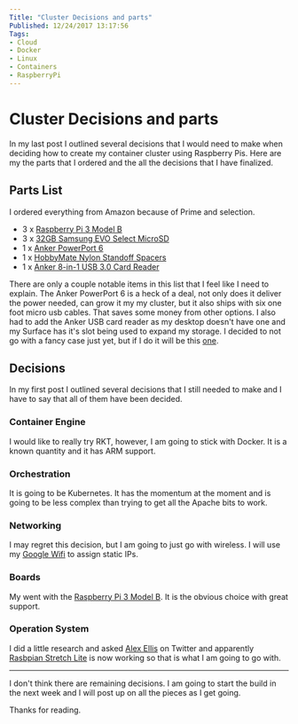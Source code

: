 ```yaml
---
Title: "Cluster Decisions and parts"
Published: 12/24/2017 13:17:56
Tags:
- Cloud
- Docker 
- Linux
- Containers
- RaspberryPi 
---
```

# Cluster Decisions and parts

In my last post I outlined several decisions that I would need to make when deciding how to create my container cluster using Raspberry Pis. Here are my the parts that I ordered and the all the decisions that I have finalized.

## Parts List

I ordered everything from Amazon because of Prime and selection. 

* 3 x [Raspberry Pi 3 Model B](http://amzn.to/2C6i4DQ)
* 3 x [32GB Samsung EVO Select MicroSD](http://amzn.to/2D61MaK)
* 1 x [Anker PowerPort 6](http://amzn.to/2BwTh8n)
* 1 x [HobbyMate Nylon Standoff Spacers](http://amzn.to/2BwURXR)
* 1 x [Anker 8-in-1 USB 3.0 Card Reader](http://amzn.to/2DG8569)

There are only a couple notable items in this list that I feel like I need to explain. The Anker PowerPort 6 is a heck of a deal, not only does it deliver the power needed, can grow it my my cluster, but it also ships with six one foot micro usb cables. That saves some money from other options. I also had to add the Anker USB card reader as my desktop doesn't have one and my Surface has it's slot being used to expand my storage. I decided to not go with a fancy case just yet, but if I do it will be this [one](http://amzn.to/2zpMTxU).

## Decisions

In my first post I outlined several decisions that I still needed to make and I have to say that all of them have been decided.

### Container Engine

I would like to really try RKT, however, I am going to stick with Docker. It is a known quantity and it has ARM support.

### Orchestration

It is going to be Kubernetes. It has the momentum at the moment and is going to be less complex than trying to get all the Apache bits to work.

### Networking

I may regret this decision, but I am going to just go with wireless. I will use my [Google Wifi](http://amzn.to/2l6CKkm) to assign static IPs.

### Boards

My went with the [Raspberry Pi 3 Model B](http://amzn.to/2C6i4DQ). It is the obvious choice with great support.

### Operation System

I did a little research and asked [Alex Ellis](https://twitter.com/alexellisuk) on Twitter and apparently [Rasbpian Stretch Lite](https://www.raspberrypi.org/downloads/raspbian/) is now working so that is what I am going to go with.

<hr>

I don't think there are remaining decisions. I am going to start the build in the next week and I will post up on all the pieces as I get going. 

Thanks for reading.